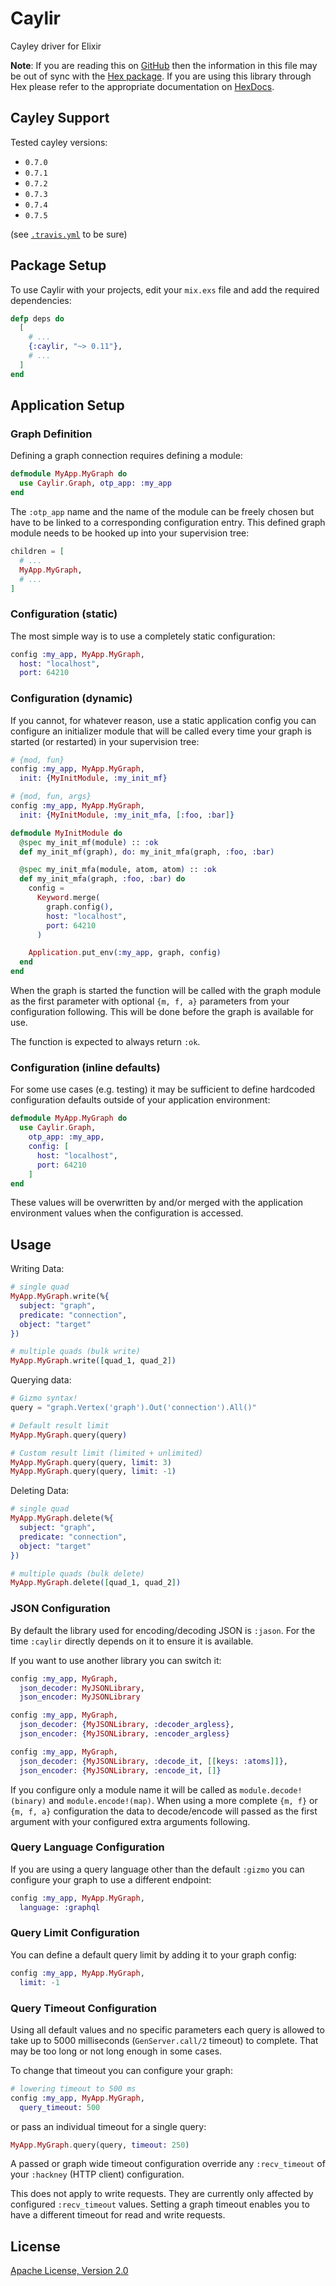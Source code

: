# Caylir

Cayley driver for Elixir

__Note__: If you are reading this on [GitHub](https://github.com/mneudert/caylir) then the information in this file may be out of sync with the [Hex package](https://hex.pm/packages/caylir). If you are using this library through Hex please refer to the appropriate documentation on [HexDocs](https://hexdocs.pm/caylir).

## Cayley Support

Tested cayley versions:

- `0.7.0`
- `0.7.1`
- `0.7.2`
- `0.7.3`
- `0.7.4`
- `0.7.5`

(see [`.travis.yml`](https://github.com/mneudert/caylir/blob/master/.travis.yml) to be sure)

## Package Setup

To use Caylir with your projects, edit your `mix.exs` file and add the required dependencies:

```elixir
defp deps do
  [
    # ...
    {:caylir, "~> 0.11"},
    # ...
  ]
end
```

## Application Setup

### Graph Definition

Defining a graph connection requires defining a module:

```elixir
defmodule MyApp.MyGraph do
  use Caylir.Graph, otp_app: :my_app
end
```

The `:otp_app` name and the name of the module can be freely chosen but have to be linked to a corresponding configuration entry. This defined graph module needs to be hooked up into your supervision tree:

```elixir
children = [
  # ...
  MyApp.MyGraph,
  # ...
]
```

### Configuration (static)

The most simple way is to use a completely static configuration:

```elixir
config :my_app, MyApp.MyGraph,
  host: "localhost",
  port: 64210
```

### Configuration (dynamic)

If you cannot, for whatever reason, use a static application config you can configure an initializer module that will be called every time your graph is started (or restarted) in your supervision tree:

```elixir
# {mod, fun}
config :my_app, MyApp.MyGraph,
  init: {MyInitModule, :my_init_mf}

# {mod, fun, args}
config :my_app, MyApp.MyGraph,
  init: {MyInitModule, :my_init_mfa, [:foo, :bar]}

defmodule MyInitModule do
  @spec my_init_mf(module) :: :ok
  def my_init_mf(graph), do: my_init_mfa(graph, :foo, :bar)

  @spec my_init_mfa(module, atom, atom) :: :ok
  def my_init_mfa(graph, :foo, :bar) do
    config =
      Keyword.merge(
        graph.config(),
        host: "localhost",
        port: 64210
      )

    Application.put_env(:my_app, graph, config)
  end
end
```

When the graph is started the function will be called with the graph module as the first parameter with optional `{m, f, a}` parameters from your configuration following. This will be done before the graph is available for use.

The function is expected to always return `:ok`.

### Configuration (inline defaults)

For some use cases (e.g. testing) it may be sufficient to define hardcoded configuration defaults outside of your application environment:

```elixir
defmodule MyApp.MyGraph do
  use Caylir.Graph,
    otp_app: :my_app,
    config: [
      host: "localhost",
      port: 64210
    ]
end
```

These values will be overwritten by and/or merged with the application environment values when the configuration is accessed.

## Usage

Writing Data:

```elixir
# single quad
MyApp.MyGraph.write(%{
  subject: "graph",
  predicate: "connection",
  object: "target"
})

# multiple quads (bulk write)
MyApp.MyGraph.write([quad_1, quad_2])
```

Querying data:

```elixir
# Gizmo syntax!
query = "graph.Vertex('graph').Out('connection').All()"

# Default result limit
MyApp.MyGraph.query(query)

# Custom result limit (limited + unlimited)
MyApp.MyGraph.query(query, limit: 3)
MyApp.MyGraph.query(query, limit: -1)
```

Deleting Data:

```elixir
# single quad
MyApp.MyGraph.delete(%{
  subject: "graph",
  predicate: "connection",
  object: "target"
})

# multiple quads (bulk delete)
MyApp.MyGraph.delete([quad_1, quad_2])
```

### JSON Configuration

By default the library used for encoding/decoding JSON is `:jason`. For the time `:caylir` directly depends on it to ensure it is available.

If you want to use another library you can switch it:

```elixir
config :my_app, MyGraph,
  json_decoder: MyJSONLibrary,
  json_encoder: MyJSONLibrary

config :my_app, MyGraph,
  json_decoder: {MyJSONLibrary, :decoder_argless},
  json_encoder: {MyJSONLibrary, :encoder_argless}

config :my_app, MyGraph,
  json_decoder: {MyJSONLibrary, :decode_it, [[keys: :atoms]]},
  json_encoder: {MyJSONLibrary, :encode_it, []}
```

If you configure only a module name it will be called as `module.decode!(binary)` and `module.encode!(map)`. When using a more complete `{m, f}` or `{m, f, a}` configuration the data to decode/encode will passed as the first argument with your configured extra arguments following.

### Query Language Configuration

If you are using a query language other than the default `:gizmo` you can configure your graph to use a different endpoint:

```elixir
config :my_app, MyApp.MyGraph,
  language: :graphql
```

### Query Limit Configuration

You can define a default query limit by adding it to your graph config:

```elixir
config :my_app, MyApp.MyGraph,
  limit: -1
```

### Query Timeout Configuration

Using all default values and no specific parameters each query is allowed to take up to 5000 milliseconds (`GenServer.call/2` timeout) to complete. That may be too long or not long enough in some cases.

To change that timeout you can configure your graph:

```elixir
# lowering timeout to 500 ms
config :my_app, MyApp.MyGraph,
  query_timeout: 500
```

or pass an individual timeout for a single query:

```elixir
MyApp.MyGraph.query(query, timeout: 250)
```

A passed or graph wide timeout configuration override any `:recv_timeout` of your `:hackney` (HTTP client) configuration.

This does not apply to write requests. They are currently only affected by configured `:recv_timeout` values. Setting a graph timeout enables you to have a different timeout for read and write requests.

## License

[Apache License, Version 2.0](http://www.apache.org/licenses/LICENSE-2.0)
